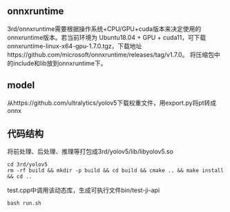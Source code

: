 ## onnxruntime
3rd/onnxruntime需要根据操作系统+CPU/GPU+cuda版本来决定使用的onnxruntime版本。若当前环境为 Ubuntu18.04 + GPU + cuda11，可下载onnxruntime-linux-x64-gpu-1.7.0.tgz，下载地址https://github.com/microsoft/onnxruntime/releases/tag/v1.7.0。
将压缩包中的include和lib放到onnxruntime下。

## model
从https://github.com/ultralytics/yolov5下载权重文件，用export.py将pt转成onnx

## 代码结构
将前处理、后处理、推理等打包成3rd/yolov5/lib/libyolov5.so
```
cd 3rd/yolov5
rm -rf build && mkdir -p build && cd build && cmake .. && make install && cd ..
```
test.cpp中调用该动态库，生成可执行文件bin/test-ji-api
```
bash run.sh
```
